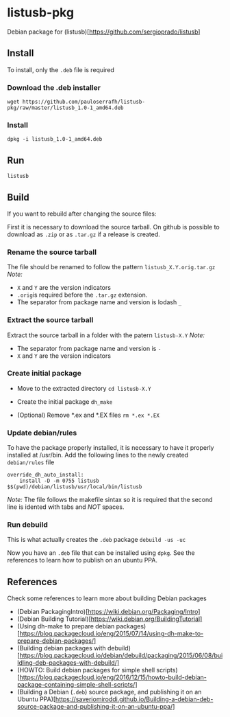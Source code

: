 # listusb-pkg

Debian package for (listusb)[https://github.com/sergioprado/listusb]


## Install
To install, only the `.deb` file is required

### Download the .deb installer
`wget https://github.com/pauloserrafh/listusb-pkg/raw/master/listusb_1.0-1_amd64.deb`

### Install
`dpkg -i listusb_1.0-1_amd64.deb`

## Run
`listusb`

## Build
If you want to rebuild after changing the source files:

First it is necessary to download the source tarball. On github is
possible to download as `.zip` or as `.tar.gz` if a release is created.

### Rename the source tarball
The file should be renamed to follow the pattern
`listusb_X.Y.orig.tar.gz`
*Note:*
- `X` and `Y` are the version indicators
- `.orig`is required before the `.tar.gz` extension.
- The separator from package name and version is lodash `_`

### Extract the source tarball
Extract the source tarball in a folder with the patern
`listusb-X.Y`
*Note:*
- The separator from package name and version is `-`
- `X` and `Y` are the version indicators

### Create initial package
- Move to the extracted directory
`cd listusb-X.Y`

- Create the initial package
`dh_make`

- (Optional) Remove *.ex and *.EX files
`rm *.ex *.EX`

### Update debian/rules
To have the package properly installed, it is necessary to have it 
properly installed at /usr/bin.
Add the following lines to the newly created `debian/rules` file
```
override_dh_auto_install:
	install -D -m 0755 listusb $$(pwd)/debian/listusb/usr/local/bin/listusb
```
*Note:*
The file follows the makefile sintax so it is required that the second
line is idented with tabs and *NOT* spaces.

### Run debuild
This is what actually creates the `.deb` package
`debuild -us -uc`

Now you have an `.deb` file that can be installed using `dpkg`.
See the references to learn how to publish on an ubuntu PPA.

## References
Check some references to learn more about building Debian packages
- (Debian PackagingIntro)[https://wiki.debian.org/Packaging/Intro]
- (Debian Building Tutorial)[https://wiki.debian.org/BuildingTutorial]
- (Using dh-make to prepare debian packages)[https://blog.packagecloud.io/eng/2015/07/14/using-dh-make-to-prepare-debian-packages/]
- (Building debian packages with debuild)[https://blog.packagecloud.io/debian/debuild/packaging/2015/06/08/buildling-deb-packages-with-debuild/]
- (HOWTO: Build debian packages for simple shell scripts)[https://blog.packagecloud.io/eng/2016/12/15/howto-build-debian-package-containing-simple-shell-scripts/]
- (Building a Debian (`.deb`) source package, and publishing it on an Ubuntu PPA)[https://saveriomiroddi.github.io/Building-a-debian-deb-source-package-and-publishing-it-on-an-ubuntu-ppa/]